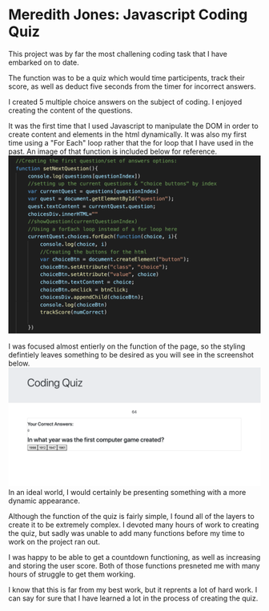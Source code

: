Meredith Jones: Javascript Coding Quiz
==================================================
This project was by far the most challening coding task that I have embarked on to date. 

The function was to be a quiz which would time participents, track their score, as well as deduct five seconds from the timer for incorrect answers.

I created 5 multiple choice answers on the subject of coding. I enjoyed creating the content of the questions. 

It was the first time that I used Javascript to manipulate the DOM in order to create content and elements in the html dynamically. 
It was also my first time using a "For Each" loop rather that the for loop that I have used in the past. An image of that function is included below for reference. 
![An image of the section of project code which includes a for each loop ](assets/images/image2.png)

I was focused almost entierly on the function of the page, so the styling defintiely leaves something to be desired as you will see in the screenshot below. 
![An image of the initial screen containing the Coding Quiz](assets/images/image1.png)
In an ideal world, I would certainly be presenting something with a more dynamic appearance. 

Although the function of the quiz is fairly simple, I found all of the layers to create it to be extremely complex. I devoted many hours of work to creating the quiz, but sadly was unable to add many functions before my time to work on the project ran out. 

I was happy to be able to get a countdown functioning, as well as increasing and storing the user score. Both of those functions presneted me with many hours of struggle to get them working.

I know that this is far from my best work, but it reprents a lot of hard work. I can say for sure that I have learned a lot in the process of creating the quiz. 